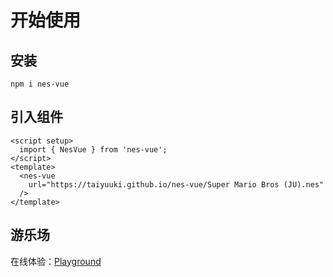 # 开始使用

## 安装

```shell
npm i nes-vue
```
## 引入组件

```vue
<script setup>
  import { NesVue } from 'nes-vue';
</script>
<template>
  <nes-vue
    url="https://taiyuuki.github.io/nes-vue/Super Mario Bros (JU).nes"
  />
</template>
```

## 游乐场

在线体验：[Playground](https://taiyuuki.github.io/nes-vue)
